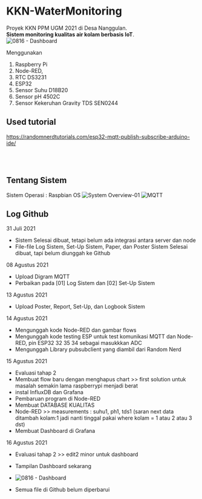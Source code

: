 # KKN-WaterMonitoring
Proyek KKN PPM UGM 2021 di Desa Nanggulan. <br>
**Sistem monitoring kualitas air kolam berbasis IoT**. <br>
![0816 - Dashboard](https://user-images.githubusercontent.com/77771888/129511819-f9261d32-d0b8-4f76-95cd-6414af761b8c.png)

Menggunakan <br> 
  1. Raspberry Pi<br> 
  2. Node-RED, <br>
  3. RTC DS3231
  4. ESP32 <br>
  5. Sensor Suhu D18B20
  6. Sensor pH 4502C
  7. Sensor Kekeruhan Gravity TDS SEN0244


## Used tutorial 
https://randomnerdtutorials.com/esp32-mqtt-publish-subscribe-arduino-ide/

<br><br>
## Tentang Sistem
Sistem Operasi : Raspbian OS
![System Overview-01](https://user-images.githubusercontent.com/77771888/127804773-7466d698-bb92-4034-89a1-a5c3fa98a4c5.png)
![MQTT](https://user-images.githubusercontent.com/77771888/128625034-4c7409f8-faa7-4f1f-bfc2-dbc7deacfc13.png) <br>


## Log Github
31 Juli 2021 <br>
  - Sistem Selesai dibuat, tetapi belum ada integrasi antara server dan node<br>
  - File-file Log Sistem, Set-Up Sistem, Paper, dan Poster Sistem Selesai dibuat, tapi belum diunggah ke Github

08 Agustus 2021 <br>
  - Upload Digram MQTT <br>
  - Perbaikan pada [01] Log Sistem dan [02] Set-Up Sistem


13 Agustus 2021 <br>
  - Upload Poster, Report, Set-Up, dan Logbook Sistem 


14 Agustus 2021 <br>
  - Mengunggah kode Node-RED dan gambar flows <br>
  - Mengunggah kode testing ESP untuk test komunikasi MQTT dan Node-RED, pin ESP32 32 35 34 sebagai masukkkan ADC
  - Mengunggah Library pubsubclient yang diambil dari Random Nerd

15 Agustus 2021 <br>
  - Evaluasi tahap 2
  - Membuat flow baru dengan menghapus chart >> first solution untuk masalah semakin lama raspberrypi menjadi berat
  - instal InfluxDB dan Grafana
  - Pembaruan program di Node-RED
  - Membuat DATABASE KUALITAS
  - Node-RED >> measurements :  suhu1, ph1, tds1 (saran next data ditambah kolam:1 jadi nanti tinggal pakai where kolam = 1 atau 2 atau 3 dst)
  - Membuat Dashboard di Grafana

16 Agustus 2021 <br>
  -  Evaluasi tahap 2 >> edit2 minor untuk dashboard
  -  Tampilan Dashboard sekarang
  -  ![0816 - Dashboard](https://user-images.githubusercontent.com/77771888/129511771-ad139c05-0a78-4234-82c7-f95cdc490a36.png)

  -  Semua file di Github belum diperbarui
